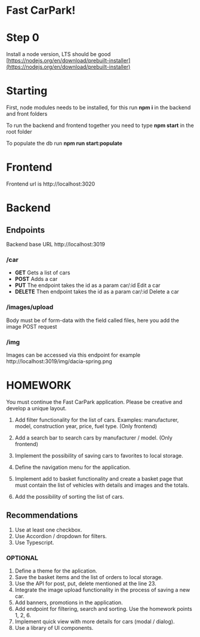 # Fast CarPark!

# Step 0

Install a node version, LTS should be good
[https://nodejs.org/en/download/prebuilt-installer](https://nodejs.org/en/download/prebuilt-installer)

# Starting

First, node modules needs to be installed, for this run **npm i** in the backend and front folders

To run the backend and frontend together you need to type **npm start** in the root folder

To populate the db run **npm run start:populate**

# Frontend
Frontend url is http://localhost:3020
# Backend

## Endpoints
Backend base URL http://localhost:3019

### /car

 - **GET**
 Gets a list of cars
 - **POST**
 Adds a car
 - **PUT**
The endpoint takes the id as a param car/:id
Edit a car
 - **DELETE**
 Then endpoint takes the id as a param car/:id
 Delete a car

### /images/upload
Body must be of form-data with the field called files, here you add the image
POST request

### /img
Images can be accessed via this endpoint 
for example http://localhost:3019/img/dacia-spring.png

# HOMEWORK
You must continue the Fast CarPark application. 
Please be creative and develop a unique layout.

1. Add filter functionality for the list of cars. Examples: manufacturer, model, construction year, price, fuel type. (Only frontend)

2. Add a search bar to search cars by manufacturer / model. (Only frontend)

3. Implement the possibility of saving cars to favorites to local storage.

4. Define the navigation menu for the application.

5. Implement add to basket functionality and create a basket page that must contain the list of vehicles with details and images and the totals.

6. Add the possibility of sorting the list of cars.

## Recommendations
1. Use at least one checkbox.
2. Use Accordion / dropdown for filters.
3. Use Typescript.

### OPTIONAL
1. Define a theme for the aplication.
2. Save the basket items and the list of orders to local storage. 
3. Use the API for post, put, delete mentioned at the line 23.
4. Integrate the image upload functionality in the process of saving a new car.
5. Add banners, promotions in the application.
6. Add endpoint for filtering, search and sorting. Use the homework points 1, 2, 6.
7. Implement quick view with more details for cars (modal / dialog).
8. Use a library of UI components.
